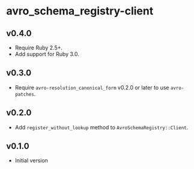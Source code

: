 # avro_schema_registry-client

## v0.4.0
- Require Ruby 2.5+.
- Add support for Ruby 3.0.

## v0.3.0
- Require `avro-resolution_canonical_form` v0.2.0 or later to use
  `avro-patches`.

## v0.2.0
- Add `register_without_lookup` method to `AvroSchemaRegistry::Client`.

## v0.1.0
- Initial version
